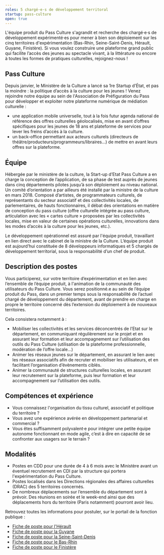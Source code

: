 ```yaml
---
roles: 5 chargé·e·s de développement territoral
startup: pass-culture
open: true
---
```


L'équipe produit du Pass Culture s'agrandit et recherche des chargé·e·s de développement expérimenté·es pour mener à bien son déploiement sur les cinq territoires d'expérimentation (Bas-Rhin, Seine-Saint-Denis, Hérault, Guyane, Finistère). Si vous voulez construire une plateforme grand public qui facilite l’accès des jeunes au spectacle vivant, à la littérature ou encore à toutes les formes de pratiques culturelles, rejoignez-nous !

<!--more-->

## Pass Culture

Depuis janvier, le Ministère de la Culture a lancé sa 1re Startup d’État, et pas la moindre : la politique d’accès à la culture pour les jeunes ! Venez rejoindre notre équipe au sein de l'Association de Préfiguration du Pass pour développer et exploiter notre plateforme numérique de médiation culturelle :
 * une application mobile universelle, tout à la fois futur agenda national de référence des offres culturelles géolocalisés, mise en avant d’offres spécifiques pour les jeunes de 18 ans et plateforme de services pour lever les freins d’accès à la culture.
 * un back-office permettant aux acteurs culturels (directeurs de théâtre/producteurs/programmeurs/libraires…) de mettre en avant leurs offres sur la plateforme.

## Équipe

Hébergée par le ministère de la culture, la Start-up d’Etat Pass Culture a en charge la conception de l’application, de sa phase de test auprès de jeunes dans cinq départements pilotes jusqu’à son déploiement au niveau national. Un comité d’orientation a par ailleurs été installé par la ministre de la culture en mars 2018. Composé d’artistes, de programmateurs culturels, de représentants du secteur associatif et des collectivités locales, de parlementaires, de hauts fonctionnaires, il débat des orientations en matière de conception du pass culture (offre culturelle intégrée au pass culture, articulation avec les « cartes culture » proposées par les collectivités locales, mise en valeur de certaines opérations culturelles, innovations dans les modes d’accès à la culture pour les jeunes, etc.).

Le développement opérationnel est assuré par l'équipe produit, travaillant en lien direct avec le cabinet de la ministre de la Culture. L’équipe produit est aujourd’hui constituée de 8 développeurs informatiques et 5 chargés de développement territorial, sous la responsabilité d’un chef de produit.

## Description des postes

Vous participerez, sur votre territoire d’expérimentation et en lien avec l’ensemble de l’équipe produit, à l'animation de la communauté des utilisateurs du Pass Culture. Vous serez positionné.e au sein de l’équipe produit du Pass, dans un premier temps sous la responsabilité de l’actuel chargé de développement du département, avant de prendre en charge en propre le territoire concerné dès l’extension du déploiement à de nouveaux territoires.

Cela consistera notamment à :
 * Mobiliser les collectivités et les services déconcentrés de l’Etat sur le département, en communiquant régulièrement sur le
projet et en assurant leur formation et leur accompagnement sur l’utilisation des outils du Pass Culture (utilisation de la plateforme professionnelle, modération de l’offre locale...)
 * Animer les réseaux jeunes sur le département, en assurant le lien avec les réseaux associatifs afin de recruter et mobiliser les utilisateurs, et en facilitant l’organisation d’évènements ciblés.
 * Animer la communauté de structures culturelles locales, en assurant leur recrutement sur la plateforme, puis leur formation et leur accompagnement sur l’utilisation des outils.

## Compétences et expérience

* Vous connaissez l'organisation du tissu culturel, associatif et politique du territoire ?
* Vous avez une expérience avérée en développement partenarial et commercial ?
* Vous êtes suffisamment polyvalent·e pour intégrer une petite équipe autonome fonctionnant en mode agile, c’est à dire en capacité de se confronter aux usagers sur le terrain ?

## Modalités

* Postes en CDD pour une durée de 4 à 6 mois avec le Ministère avant un éventuel recrutement en CDI par la structure qui portera l'expérimentation du Pass Culture.
* Postes localisés dans les Directions régionales des affaires culturelles (DRAC) des 5 territoires concernés.
* De nombreux déplacements sur l’ensemble du département sont à prévoir. Des réunions en soirée et le week-end ainsi que des déplacements hors du territoire (Paris notamment) pourront avoir lieu.

Retrouvez toutes les informations pour postuler, sur le portail de la fonction publique :
* <a href="https://biep-ministere-culture-recrute.talent-soft.com/offre-de-emploi/emploi-attadm-charge-e-de-developpement-territorial-du-pass-culture-h-f_136292.aspx">Fiche de poste pour l'Hérault</a>
* <a href="https://biep-ministere-culture-recrute.talent-soft.com/offre-de-emploi/emploi-attadm-charge-e-de-developpement-territorial-du-pass-culture-h-f_136289.aspx">Fiche de poste pour la Guyane</a>
* <a href="https://biep-ministere-culture-recrute.talent-soft.com/offre-de-emploi/emploi-attadm-charge-e-de-developpement-territorial-du-pass-culture-h-f_136290.aspx">Fiche de poste pour la Seine-Saint-Denis</a>
* <a href="https://biep-ministere-culture-recrute.talent-soft.com/offre-de-emploi/emploi-attadm-charge-e-de-developpement-territorial-du-pass-culture-h-f_136297.aspx">Fiche de poste pour le Bas-Rhin</a>
* <a href="https://biep-ministere-culture-recrute.talent-soft.com/offre-de-emploi/emploi-attadm-charge-e-de-developpement-territorial-du-pass-culture-h-f_136293.aspx">Fiche de poste pour le Finistère</a>

